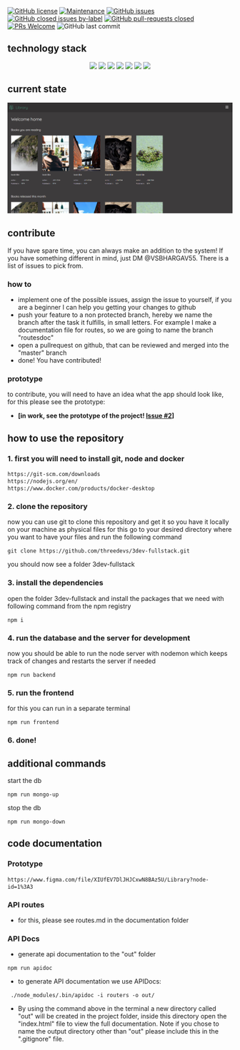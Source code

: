 
[![GitHub license](https://img.shields.io/github/license/Naereen/StrapDown.js.svg)](https://github.com/threedevs/3dev-fullstack/blob/master/LICENSE)
[![Maintenance](https://img.shields.io/badge/Maintained%3F-yes-green.svg)](https://GitHub.com/Naereen/StrapDown.js/graphs/commit-activity)
[![GitHub issues](https://img.shields.io/github/issues/threedevs/3dev-fullstack/task?color=green&label=tasks)](https://GitHub.com/threedevs/3dev-fullstack/issues)
[![GitHub closed issues by-label](https://img.shields.io/github/issues-closed/threedevs/3dev-fullstack/task?label=tasks)](https://GitHub.com/threedevs/3dev-fullstack/issues?q=is%3Aissue+is%3Aclosed)
[![GitHub pull-requests closed](https://img.shields.io/github/issues-pr-closed/threedevs/3dev-fullstack)](https://GitHub.com/threedevs/3dev-fullstack/pull/)
[![PRs Welcome](https://img.shields.io/badge/PRs-welcome-brightgreen.svg?style=flat-square)](http://makeapullrequest.com)
![GitHub last commit](https://img.shields.io/github/last-commit/threedevs/3dev-fullstack)
## technology stack

<p align="middle">
    <img src="https://img.shields.io/badge/html5%20-%23E34F26.svg?&style=for-the-badge&logo=html5&logoColor=white"/>
    <img src="https://img.shields.io/badge/css3%20-%231572B6.svg?&style=for-the-badge&logo=css3&logoColor=white"/>
    <img src="https://img.shields.io/badge/javascript%20-%23323330.svg?&style=for-the-badge&logo=javascript&logoColor=%23F7DF1E"/>
    <img src="https://img.shields.io/badge/react%20-%2320232a.svg?&style=for-the-badge&logo=react&logoColor=%2361DAFB"/>
    <img src="https://img.shields.io/badge/node.js%20-%2343853D.svg?&style=for-the-badge&logo=node.js&logoColor=white"/>
    <img src="https://img.shields.io/badge/git%20-%23F05033.svg?&style=for-the-badge&logo=git&logoColor=white"/>
    <img src="https://img.shields.io/badge/github%20-%23121011.svg?&style=for-the-badge&logo=github&logoColor=white"/>
</p>

## current state
![current](documentation/state.png 'Current State')
## contribute
If you have spare time, you can always make an addition to the system! If you have something different in mind, just DM @VSBHARGAV55. There is a list of issues to pick from.
### how to
-   implement one of the possible issues, assign the issue to yourself, if you are a beginner I can help you getting your changes to github
-   push your feature to a non protected branch, hereby we name the branch after the task it fulfills, in small letters. For example I make a documentation file for routes, so we are going to name the branch "routesdoc"
-   open a pullrequest on github, that can be reviewed and merged into the "master" branch
-   done! You have contributed!
### prototype
to contribute, you will need to have an idea what the app should look like, for this please see the prototype:
-   **[in work, see the prototype of the project! [Issue #2](https://github.com/threedevs/3dev-fullstack/issues/2)]**
## how to use the repository
### 1. first you will need to install git, node and docker
```
https://git-scm.com/downloads
https://nodejs.org/en/
https://www.docker.com/products/docker-desktop
```
### 2. clone the repository
now you can use git to clone this repository and get it so you have it locally on your machine as physical files
for this go to your desired directory where you want to have your files and run the following command
```
git clone https://github.com/threedevs/3dev-fullstack.git
```
you should now see a folder 3dev-fullstack

### 3. install the dependencies
open the folder 3dev-fullstack and install the packages that we need with following command from the npm registry
```
npm i
```
### 4. run the database and the server for development

now you should be able to run the node server with nodemon which keeps track of changes and restarts the server if needed

```
npm run backend
```

### 5. run the frontend
for this you can run in a separate terminal
```
npm run frontend
```
### 6. done!

## additional commands
start the db
```
npm run mongo-up
```
stop the db
```
npm run mongo-down
```
## code documentation
### Prototype
```
https://www.figma.com/file/XIUfEV7DlJHJCxwN8BAz5U/Library?node-id=1%3A3
```
### API routes
-   for this, please see routes.md in the documentation folder
### API Docs
- generate api documentation to the "out" folder
```
npm run apidoc
```
-   to generate API documentation we use APIDocs:
```
 ./node_modules/.bin/apidoc -i routers -o out/
```
-   By using the command above in the terminal a new directory called "out" will be created in the project folder, inside this directory open the "index.html" file to view the full documentation. Note if you chose to name the output directory other than "out" please include this in the ".gitignore" file.
